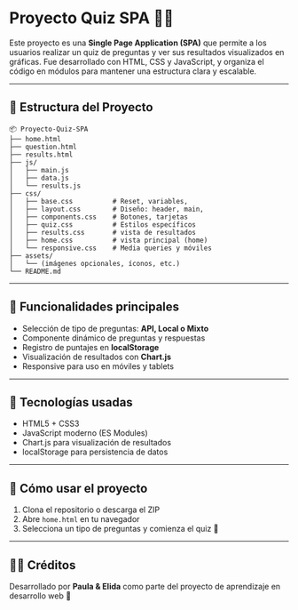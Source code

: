 # Proyecto Quiz SPA 🧠✨

Este proyecto es una **Single Page Application (SPA)** que permite a los usuarios realizar un quiz de preguntas y ver sus resultados visualizados en gráficas. Fue desarrollado con HTML, CSS y JavaScript, y organiza el código en módulos para mantener una estructura clara y escalable.

---

## 📁 Estructura del Proyecto

```
📦 Proyecto-Quiz-SPA
├── home.html
├── question.html
├── results.html
├── js/
│   ├── main.js
│   ├── data.js
│   └── results.js
├── css/
│   ├── base.css          # Reset, variables, 
│   ├── layout.css        # Diseño: header, main,
│   ├── components.css    # Botones, tarjetas
│   ├── quiz.css          # Estilos específicos
│   ├── results.css       # vista de resultados
│   ├── home.css          # vista principal (home)
│   └── responsive.css    # Media queries y móviles
├── assets/
│   └── (imágenes opcionales, íconos, etc.)
└── README.md
```

---

## 🚀 Funcionalidades principales

- Selección de tipo de preguntas: **API, Local o Mixto**
- Componente dinámico de preguntas y respuestas
- Registro de puntajes en **localStorage**
- Visualización de resultados con **Chart.js**
- Responsive para uso en móviles y tablets

---

## 🧩 Tecnologías usadas

- HTML5 + CSS3
- JavaScript moderno (ES Modules)
- Chart.js para visualización de resultados
- localStorage para persistencia de datos

---

## 📌 Cómo usar el proyecto

1. Clona el repositorio o descarga el ZIP
2. Abre `home.html` en tu navegador
3. Selecciona un tipo de preguntas y comienza el quiz 🎉

---

## 🧑‍💻 Créditos

Desarrollado por **Paula & Elida** como parte del proyecto de aprendizaje en desarrollo web 🥳